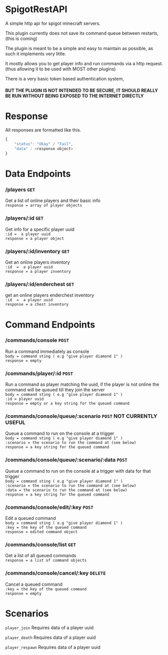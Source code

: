 # SpigotRestAPI

A simple http api for spigot minecraft servers.

This plugin currently does not save its command queue between restarts, (this is coming)

The plugin is meant to be a simple and easy to maintain as possible, as such it implements very little.

It mostly allows you to get player info and run commands via a http request. (thus allowing it to be used with MOST other plugins)

There is a very basic token based authentication system, 
#### BUT THE PLUGIN IS NOT INTENDED TO BE SECURE, IT SHOULD REALLY BE RUN WITHOUT BEING EXPOSED TO THE INTERNET DIRECTLY 

# Response

All responses are formatted like this.

``` js
{
    "status": "Okay" / "Fail",
    "data" : <response object>
}
```

# Data Endpoints

### /players `GET`
Get a list of online players and their basic info
<br>
`response = array of player objects`

### /players/:id `GET`
Get info for a specific player uuid
<br>
`:id =  a player uuid`
<br>
`response = a player object`
<br>
### /players/:id/inventory `GET`
Get an online players inventory
<br>
`:id  =  a player uuid`
<br>
`response = a player inventory`
<br>
### /players/:id/enderchest `GET`
get an online players enderchest inventory
<br>
`:id  =  a player uuid`
<br>
`response = a chest inventory`

# Command Endpoints

### /commands/console `POST`
Run a command immediately as console 
<br>
`body = command sting ( e.g "give player diamond 1" )`
<br>
`response = empty`
<br>
### /commands/player/:id `POST`
Run a command as player matching the uuid, if the player is not online the command will be queued till they join the server
<br>
`body = command sting ( e.g "give player diamond 1" )`
<br>
`:id = player uuid`
<br>
`response = empty or a key string for the queued command`
<br>
### /commands/console/queue/:scenario `POST` NOT CURRENTLY USEFUL
Queue a command to run on the console at a trigger
<br>
`body = command sting ( e.g "give player diamond 1" )`
<br>
`:scenario = the scenario to run the command at (see below)`
<br>
`response = a key string for the queued command`
<br>
### /commands/console/queue/:scenario/:data `POST`
Queue a command to run on the console at a trigger with data for that trigger
<br>
`body = command sting ( e.g "give player diamond 1" )`
<br>
`:scenario = the scenario to run the command at (see below)`
<br>
`:data = the scenario to run the command at (see below)`
<br>
`response = a key string for the queued command`
<br>
### /commands/console/edit/:key `POST`
Edit a queued command
<br>
`body = command sting ( e.g "give player diamond 1" )`
<br>
`:key = the key of the queued command`
<br>
`response = edited command object`
<br>
### /commands/console/list `GET`
Get a list of all queued commands
<br>
`response = a list of command objects`
<br>
### /commands/console/cancel/:key `DELETE`
Cancel a queued command
<br>
`:key = the key of the queued command`
<br>
`response = empty`
<br>

# Scenarios

`player_join` Requires data of a player uuid

`player_death`  Requires data of a player uuid

`player_respawn`  Requires data of a player uuid